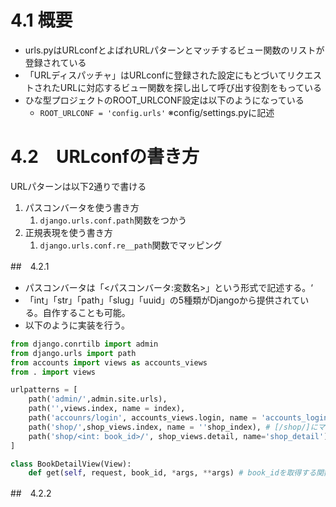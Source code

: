 # 4.1 概要
- urls.pyはURLconfとよばれURLパターンとマッチするビュー関数のリストが登録されている
- 「URLディスパッチャ」はURLconfに登録された設定にもとづいてリクエストされたURLに対応するビュー関数を探し出して呼び出す役割をもっている
- ひな型プロジェクトのROOT_URLCONF設定は以下のようになっている
  - `ROOT_URLCONF = 'config.urls'` ※config/settings.pyに記述

# 4.2　URLconfの書き方
URLパターンは以下2通りで書ける
1. パスコンバータを使う書き方
   1. `django.urls.conf.path`関数をつかう
2. 正規表現を使う書き方
   1. `django.urls.conf.re__path`関数でマッピング

##　4.2.1 
- パスコンバータは「<パスコンバータ:変数名>」という形式で記述する。‘
- 「int」「str」「path」「slug」「uuid」の5種類がDjangoから提供されている。自作することも可能。
- 以下のように実装を行う。
```python
from django.conrtilb import admin
from django.urls import path
from accounts import views as accounts_views
from . import views

urlpatterns = [
    path('admin/',admin.site.urls),
    path('',views.index, name = index),
    path('accounrs/login', accounts_views.login, name = 'accounts_login'),
    path('shop/',shop_views.index, name = ''shop_index), # [/shop/]にマッチするもの
    path('shop/<int: book_id>/', shop_views.detail, name='shop_detail'),# [/shop/1],[/shop/123]にマッチするもの
]

class BookDetailView(View):
    def get(self, request, book_id, *args, **args) # book_idを取得する関数のイメージ

```

##　4.2.2 
